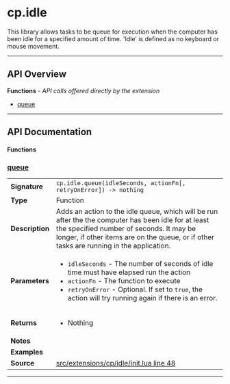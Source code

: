 # cp.idle

This library allows tasks to be queue for execution when the computer has
been idle for a specified amount of time. 'Idle' is defined as no keyboard
or mouse movement.

---

## API Overview
**Functions** - _API calls offered directly by the extension_
 * [queue](#queue)


---

## API Documentation

#### Functions


### [queue](#queue)

|                                             |                                                                                     |
| --------------------------------------------|-------------------------------------------------------------------------------------|
| **Signature**                               | `cp.idle.queue(idleSeconds, actionFn[, retryOnError]) -> nothing`                                                                    |
| **Type**                                    | Function                                                                     |
| **Description**                             | Adds an action to the idle queue, which will be run after the the computer has been idle for at least the specified number of seconds. It may be longer, if other items are on the queue, or if other tasks are running in the application.                                                                     |
| **Parameters**                              | <ul><li>`idleSeconds`		- The number of seconds of idle time must have elapsed run the action</li><li>`actionFn`		- The function to execute</li><li>`retryOnError`	- Optional. If set to `true`, the action will try running again if there is an error.</li></ul> |
| **Returns**                                 | <ul><li>Nothing</li></ul>          |
| **Notes**                                   | <ul></ul> |
| **Examples**                                | <ul></ul> |
| **Source**                                  | [src/extensions/cp/idle/init.lua line 48](https://github.com/CommandPost/CommandPost/blob/develop/src/extensions/cp/idle/init.lua#L48) |

---


